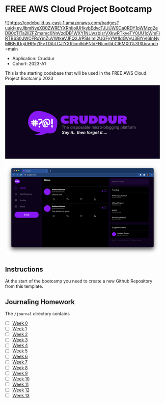 # FREE AWS Cloud Project Bootcamp

![]https://codebuild.us-east-1.amazonaws.com/badges?uuid=eyJlbmNyeXB0ZWREYXRhIjoiUHkybEdvcTJUUW9Da0RDY1pWMzg2eDB0cTlTa2llZFZmamc0NnVzdDB1WXY1NUwzbisrVXkwRTkyeTY0UU1oWmFiRTB6S0JWOFRoYmZuVWtkeVJFQ2JrPSIsIml2UGFyYW1ldGVyU3BlYyI6InNyMlBFdUpjUHRqZlFvTDAiLCJtYXRlcmlhbFNldFNlcmlhbCI6MX0%3D&branch=main

- Application: Cruddur
- Cohort: 2023-A1

This is the starting codebase that will be used in the FREE AWS Cloud Project Bootcamp 2023

![Cruddur Graphic](_docs/assets/cruddur-banner.jpg)

![Cruddur Screenshot](_docs/assets/cruddur-screenshot.png)

## Instructions

At the start of the bootcamp you need to create a new Github Repository from this template.

## Journaling Homework

The `/journal` directory contains

- [ ] [Week 0](journal/week0.md)
- [ ] [Week 1](journal/week1.md)
- [ ] [Week 2](journal/week2.md)
- [ ] [Week 3](journal/week3.md)
- [ ] [Week 4](journal/week4.md)
- [ ] [Week 5](journal/week5.md)
- [ ] [Week 6](journal/week6.md)
- [ ] [Week 7](journal/week7.md)
- [ ] [Week 8](journal/week8.md)
- [ ] [Week 9](journal/week9.md)
- [ ] [Week 10](journal/week10.md)
- [ ] [Week 11](journal/week11.md)
- [ ] [Week 12](journal/week12.md)
- [ ] [Week 13](journal/week13.md)
